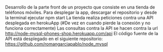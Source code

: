 Desarrollo de la parte front de un proyecto que consiste en una tienda de teléfonos móviles.
Para desplegar la app, descargar el repositorio y desde la terminal ejecutar npm start
La tienda realiza peticiones contra una API desplegada en herokuApp (#De vez en cuando pierde la conexión y no funciona correctamente)
Las consultas contra la API se hacen contra la url http://node-mysql-phones-shop.herokuapp.com/api
El código fuente de la API está desplegado en el siguiente repositorio: https://github.com/romangarciapablo/node_mysql
